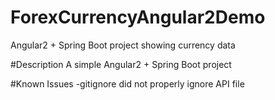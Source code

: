 # ForexCurrencyAngular2Demo
Angular2 + Spring Boot project showing currency data

#Description
A simple Angular2 + Spring Boot project

#Known Issues
-gitignore did not properly ignore API file
